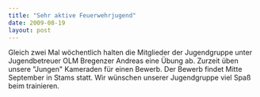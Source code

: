 ```yaml
---
title: "Sehr aktive Feuerwehrjugend"
date: 2009-08-19
layout: post
---
```


Gleich zwei Mal wöchentlich halten die Mitglieder der Jugendgruppe unter Jugendbetreuer OLM Bregenzer Andreas eine Übung ab. Zurzeit üben unsere "Jungen" Kameraden für einen Bewerb. Der Bewerb findet Mitte September in Stams statt. Wir wünschen unserer Jugendgruppe viel Spaß beim trainieren.